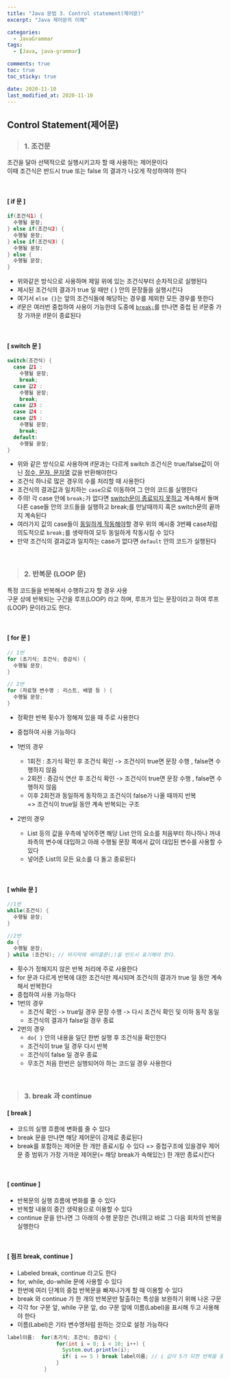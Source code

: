 ```yaml
---
title: "Java 문법 3. Control statement(제어문)"
excerpt: "Java 제어문의 이해"

categories:
  - JavaGrammar
tags:
  - [Java, java-grammar]

comments: true
toc: true
toc_sticky: true

date: 2020-11-10
last_modified_at: 2020-11-10
---
```


## Control Statement(제어문)

> ### 1. 조건문

조건을 달아 선택적으로 실행시키고자 할 때 사용하는 제어문이다  
이때 조건식은 반드시 true 또는 false 의 결과가 나오게 작성하여야 한다

<br>

#### [ if 문 ]

```java
if(조건식1) {
  수행될 문장;
} else if(조건식2) {
  수행될 문장;
} else if(조건식3) {
  수행될 문장;
} else {
  수행될 문장;
}
```

- 위와같은 방식으로 사용하며 제일 위에 있는 조건식부터 순차적으로 실행된다
- 제시된 조건식의 결과가 true 일 때만 { } 안의 문장들을 실행시킨다
- 여기서 `else {}`는 앞의 조건식들에 해당하는 경우를 제외한 모든 경우를 뜻한다
- if문은 여러번 중첩하여 사용이 가능한데 도중에 [`break;`](#break)를 만나면 중첩 된 if문중 가장 가까운 if문이 종료된다

<br>

#### [ switch 문 ]

```java
switch(조건식) {
  case 값1 :
    수행될 문장;
    break;
  case 값2 :
    수행될 문장;
    break;
  case 값3 :
  case 값4 :
  case 값5 :
    수행될 문장;
    break;
  default:
    수행될 문장;
}
```

- 위와 같은 방식으로 사용하며 if문과는 다르게 switch 조건식은 true/false값이 아닌 <u>정수, 문자, 문자열</u> 값을 반환해야한다
- 조건식 하나로 많은 경우의 수를 처리할 때 사용한다
- 조건식의 결과값과 일치하는 `case`으로 이동하여 그 안의 코드를 실행한다
- 주의! 각 case 안에 `break;`가 없다면 <u>switch문이 종료되지 못하고</u> 계속해서 돌며 다른 case들 안의 코드들을 실행하고 break;를 만날때까지 혹은 switch문의 끝까지 계속된다
- 여러가지 값의 case들이 <u>동일하게 작동해야</u>할 경우 위의 예시중 3번째 case처럼 의도적으로 `break;`를 생략하여 모두 동일하게 작동시킬 수 있다
- 만약 조건식의 결과값과 일치하는 case가 없다면 `default` 안의 코드가 실행된다

<br>

> ### 2. 반복문 (LOOP 문)

특정 코드들을 반복해서 수행하고자 할 경우 사용  
구문 상에 반복되는 구간을 루프(LOOP) 라고 하며, 루프가 있는 문장이라고 하여 루프(LOOP) 문이라고도 한다.

<br>

#### [ for 문 ]

```java
// 1번
for (초기식; 조건식; 증감식) {
  수행될 문장;
}

// 2번
for (자료형 변수명 : 리스트, 배열 등 ) {
  수행될 문장;
}
```

- 정확한 반복 횟수가 정해져 있을 때 주로 사용한다
- 중첩하여 사용 가능하다
- 1번의 경우

  - 1회전 : 초기식 확인 후 조건식 확인 -> 조건식이 true면 문장 수행 , false면 수행하지 않음
  - 2회전 : 증감식 연산 후 조건식 확인 -> 조건식이 true면 문장 수행 , false면 수행하지 않음
  - 이후 2회전과 동일하게 동작하고 조건식이 false가 나올 때까지 반복  
    => 조건식이 true일 동안 계속 반복되는 구조

- 2번의 경우
  - List 등의 값을 우측에 넣어주면 해당 List 안의 요소를 처음부터 하나하나 꺼내 좌측의 변수에 대입하고 아래 수행될 문장 쪽에서 값이 대입된 변수를 사용할 수 있다
  - 넣어준 List의 모든 요소를 다 돌고 종료된다

<br>

#### [ while 문 ]

```java
//1번
while(조건식) {
  수행될 문장;
}

//2번
do {
  수행될 문장;
} while (조건식); // 마지막에 세미콜론(;)을 반드시 표기해야 한다.
```

- 횟수가 정해지지 않은 반복 처리에 주로 사용한다
- for 문과 다르게 반복에 대한 조건식만 제시되며 조건식의 결과가 true 일 동안 계속해서 반복한다
- 중첩하여 사용 가능하다
- 1번의 경우
  - 조건식 확인 -> true일 경우 문장 수행 -> 다시 조건식 확인 및 이하 동작 동일
  - 조건식의 결과가 false일 경우 종료
- 2번의 경우
  - `do{ }` 안의 내용을 일단 한번 실행 후 조건식을 확인한다
  - 조건식이 true 일 경우 다시 반복
  - 조건식이 false 일 경우 종료
  - 무조건 처음 한번은 실행되어야 하는 코드일 경우 사용한다

<br>

> ### 3. break 과 continue

#### [ break ]

- 코드의 실행 흐름에 변화를 줄 수 있다
- break 문을 만나면 해당 제어문이 강제로 종료된다
- break를 포함하는 제어문 한 개만 종료시킬 수 있다
  => 중첩구조에 있을경우 제어문 중 범위가 가장 가까운 제어문(= 해당 break가 속해있는) 한 개만 종료시킨다

<br>

#### [ continue ]

- 반복문의 실행 흐름에 변화를 줄 수 있다
- 반복할 내용의 중간 생략용으로 이용할 수 있다
- continue 문을 만나면 그 아래의 수행 문장은 건너뛰고 바로 그 다음 회차의 반복을 실행한다

<br>

#### [ 점프 break, continue ]

- Labeled break, continue 라고도 한다
- for, while, do-while 문에 사용할 수 있다
- 한번에 여러 단계의 중첩 반복문을 빠져나가게 할 때 이용할 수 있다
- break 와 continue 가 한 개의 반복문만 탈출하는 특성을 보완하기 위해 나온 구문
- 각각 for 구문 앞, while 구문 앞, do 구문 앞에 이름(Label)을 표시해 두고 사용해야 한다
- 이름(Label)은 기타 변수명처럼 원하는 것으로 설정 가능하다

```java
label이름:  for(초기식; 조건식; 증감식) {
                for(int i = 0; i < 10; i++) {
                  System.out.println(i);
                  if( i == 5 ) break label이름; // i 값이 5가 되면 반복을 종료
                }
            }
```
